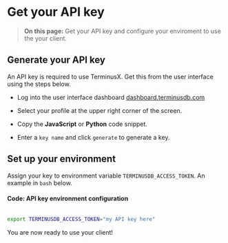 # Get your API key

> **On this page:** Get your API key and configure your enviroment to use the your client.

## Generate your API key

An API key is required to use TerminusX. Get this from the user interface using the steps below.

- Log into the user interface dashboard [dashboard.terminusdb.com](https://dashboard.terminusdb.com)

- Select your profile at the upper right corner of the screen.

- Copy the **JavaScript** or **Python** code snippet.

- Enter a `key name` and click `generate` to generate a key.

## Set up your environment

Assign your key to environment variable `TERMINUSDB_ACCESS_TOKEN`. An example in `bash` below.

#### Code: API key environment configuration

```bash

export TERMINUSDB_ACCESS_TOKEN="my API key here"


```

You are now ready to use your client!